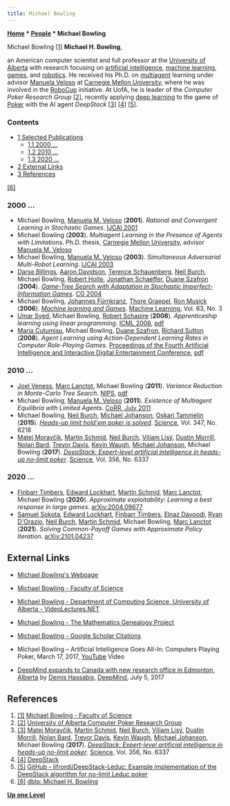 ```yaml
---
title: Michael Bowling
---
```

**[Home](Home "Home") \* [People](People "People") \* Michael Bowling**



 [](https://www.ualberta.ca/science/about-us/contact-us/faculty-directory/michael-bowling) Michael Bowling <a id="cite-note-1" href="#cite-ref-1">[1]</a> 
**Michael H. Bowling**,  

an American computer scientist and full professor at the [University of Alberta](University_of_Alberta "University of Alberta") with research focusing on [artificial intelligence](Artificial_Intelligence "Artificial Intelligence"), [machine learning](Learning "Learning"), [games](Games "Games"), and [robotics](Robots "Robots"). He received his Ph.D. on [multiagent](https://en.wikipedia.org/wiki/Multi-agent_system) learning under advisor [Manuela Veloso](Manuela_Veloso "Manuela Veloso") at [Carnegie Mellon University](Carnegie_Mellon_University "Carnegie Mellon University"), where he was involved in the [RoboCup](https://en.wikipedia.org/wiki/RoboCup) initiative. At UofA, he is leader of the *Computer Poker Research Group* <a id="cite-note-2" href="#cite-ref-2">[2]</a>, recently applying [deep learning](Deep_Learning "Deep Learning") to the game of [Poker](index.php?title=Poker&action=edit&redlink=1 "Poker (page does not exist)") with the AI agent *DeepStack* <a id="cite-note-3" href="#cite-ref-3">[3]</a> <a id="cite-note-4" href="#cite-ref-4">[4]</a> <a id="cite-note-5" href="#cite-ref-5">[5]</a>. 



### Contents


* [1 Selected Publications](#selected-publications)
	+ [1.1 2000 ...](#2000-...)
	+ [1.2 2010 ...](#2010-...)
	+ [1.3 2020 ...](#2020-...)
* [2 External Links](#external-links)
* [3 References](#references)






<a id="cite-note-6" href="#cite-ref-6">[6]</a>



### 2000 ...


* Michael Bowling, [Manuela M. Veloso](Manuela_Veloso "Manuela Veloso") (**2001**). *Rational and Convergent Learning in Stochastic Games*. [IJCAI 2001](http://www.informatik.uni-trier.de/~ley/db/conf/ijcai/ijcai2001.html#BowlingV01)
* Michael Bowling (**2003**). *Multiagent Learning in the Presence of Agents with Limitations*. Ph.D. thesis, [Carnegie Mellon University](Carnegie_Mellon_University "Carnegie Mellon University"), advisor [Manuela M. Veloso](Manuela_Veloso "Manuela Veloso")
* Michael Bowling, [Manuela M. Veloso](Manuela_Veloso "Manuela Veloso") (**2003**). *Simultaneous Adversarial Multi-Robot Learning*. [IJCAI 2003](http://www.informatik.uni-trier.de/~ley/db/conf/ijcai/ijcai2003.html#BowlingV03)
* [Darse Billings](Darse_Billings "Darse Billings"), [Aaron Davidson](index.php?title=Aaron_Davidson&action=edit&redlink=1 "Aaron Davidson (page does not exist)"), [Terence Schauenberg](index.php?title=Terence_Schauenberg&action=edit&redlink=1 "Terence Schauenberg (page does not exist)"), [Neil Burch](index.php?title=Neil_Burch&action=edit&redlink=1 "Neil Burch (page does not exist)"), Michael Bowling, [Robert Holte](Robert_Holte "Robert Holte"), [Jonathan Schaeffer](Jonathan_Schaeffer "Jonathan Schaeffer"), [Duane Szafron](Duane_Szafron "Duane Szafron") (**2004**). *[Game-Tree Search with Adaptation in Stochastic Imperfect-Information Games](http://link.springer.com/chapter/10.1007/11674399_2)*. [CG 2004](CG_2004 "CG 2004")
* Michael Bowling, [Johannes Fürnkranz](Johannes_F%C3%BCrnkranz "Johannes Fürnkranz"), [Thore Graepel](Thore_Graepel "Thore Graepel"), [Ron Musick](http://dblp.uni-trier.de/pers/hd/m/Musick:Ron) (**2006**). *[Machine learning and Games](https://link.springer.com/article/10.1007/s10994-006-8919-x)*. [Machine Learning](https://en.wikipedia.org/wiki/Machine_Learning_(journal)), Vol. 63, No. 3
* [Umar Syed](Mathematician#USyed "Mathematician"), Michael Bowling, [Robert Schapire](Robert_Schapire "Robert Schapire") (**2008**). *Apprenticeship learning using linear programming*. [ICML 2008](http://dblp.uni-trier.de/db/conf/icml/icml2008.html#SyedBS08), [pdf](http://www.cs.princeton.edu/~usyed/SyedBowlingSchapireICML2008.pdf)
* [Maria Cutumisu](index.php?title=Maria_Cutumisu&action=edit&redlink=1 "Maria Cutumisu (page does not exist)"), Michael Bowling, [Duane Szafron](Duane_Szafron "Duane Szafron"), [Richard Sutton](Richard_Sutton "Richard Sutton") (**2008**). *Agent Learning using Action-Dependent Learning Rates in Computer Role-Playing Games*. [Proceedings of the Fourth Artificial Intelligence and Interactive Digital Entertainment Conference](https://www.aaai.org/Library/AIIDE/aiide08contents.php), [pdf](https://webdocs.cs.ualberta.ca/~duane/publications/pdf/2008aiide.pdf)


### 2010 ...


* [Joel Veness](Joel_Veness "Joel Veness"), [Marc Lanctot](Marc_Lanctot "Marc Lanctot"), Michael Bowling (**2011**). *Variance Reduction in Monte-Carlo Tree Search*. [NIPS](http://papers.nips.cc/book/advances-in-neural-information-processing-systems-24-2011), [pdf](http://papers.nips.cc/paper/4288-variance-reduction-in-monte-carlo-tree-search.pdf)
* Michael Bowling, [Manuela M. Veloso](Manuela_Veloso "Manuela Veloso") (**2011**). *Existence of Multiagent Equilibria with Limited Agents*. [CoRR, July 2011](http://www.informatik.uni-trier.de/~ley/db/journals/corr/corr1107.html#abs-1107-0033)
* Michael Bowling, [Neil Burch](index.php?title=Neil_Burch&action=edit&redlink=1 "Neil Burch (page does not exist)"), [Michael Johanson](index.php?title=Michael_Johanson&action=edit&redlink=1 "Michael Johanson (page does not exist)"), [Oskari Tammelin](index.php?title=Oskari_Tammelin&action=edit&redlink=1 "Oskari Tammelin (page does not exist)") (**2015**). *[Heads-up limit hold'em poker is solved](http://science.sciencemag.org/content/347/6218/145.full)*. [Science](https://en.wikipedia.org/wiki/Science_(journal)), Vol. 347, No. 6218
* [Matej Moravčík](index.php?title=Matej_Morav%C4%8D%C3%ADk&action=edit&redlink=1 "Matej Moravčík (page does not exist)"), [Martin Schmid](Mathematician#MSchmid "Mathematician"), [Neil Burch](index.php?title=Neil_Burch&action=edit&redlink=1 "Neil Burch (page does not exist)"), [Viliam Lisý](index.php?title=Viliam_Lis%C3%BD&action=edit&redlink=1 "Viliam Lisý (page does not exist)"), [Dustin Morrill](index.php?title=Dustin_Morrill&action=edit&redlink=1 "Dustin Morrill (page does not exist)"), [Nolan Bard](index.php?title=Nolan_Bard&action=edit&redlink=1 "Nolan Bard (page does not exist)"), [Trevor Davis](index.php?title=Trevor_Davis&action=edit&redlink=1 "Trevor Davis (page does not exist)"), [Kevin Waugh](index.php?title=Kevin_Waugh&action=edit&redlink=1 "Kevin Waugh (page does not exist)"), [Michael Johanson](index.php?title=Michael_Johanson&action=edit&redlink=1 "Michael Johanson (page does not exist)"), Michael Bowling (**2017**). *[DeepStack: Expert-level artificial intelligence in heads-up no-limit poker](http://science.sciencemag.org/content/356/6337/508)*. [Science](https://en.wikipedia.org/wiki/Science_(journal)), Vol. 356, No. 6337


### 2020 ...


* [Finbarr Timbers](index.php?title=Finbarr_Timbers&action=edit&redlink=1 "Finbarr Timbers (page does not exist)"), [Edward Lockhart](Edward_Lockhart "Edward Lockhart"), [Martin Schmid](Mathematician#MSchmid "Mathematician"), [Marc Lanctot](Marc_Lanctot "Marc Lanctot"), Michael Bowling (**2020**). *Approximate exploitability: Learning a best response in large games*. [arXiv:2004.09677](https://arxiv.org/abs/2004.09677)
* [Samuel Sokota](index.php?title=Samuel_Sokota&action=edit&redlink=1 "Samuel Sokota (page does not exist)"), [Edward Lockhart](Edward_Lockhart "Edward Lockhart"), [Finbarr Timbers](index.php?title=Finbarr_Timbers&action=edit&redlink=1 "Finbarr Timbers (page does not exist)"), [Elnaz Davoodi](index.php?title=Elnaz_Davoodi&action=edit&redlink=1 "Elnaz Davoodi (page does not exist)"), [Ryan D'Orazio](index.php?title=Ryan_D%27Orazio&action=edit&redlink=1 "Ryan D'Orazio (page does not exist)"), [Neil Burch](index.php?title=Neil_Burch&action=edit&redlink=1 "Neil Burch (page does not exist)"), [Martin Schmid](Mathematician#MSchmid "Mathematician"), Michael Bowling, [Marc Lanctot](Marc_Lanctot "Marc Lanctot") (**2021**). *Solving Common-Payoff Games with Approximate Policy Iteration*. [arXiv:2101.04237](https://arxiv.org/abs/2101.04237)


## External Links


* [Michael Bowling's Webpage](https://webdocs.cs.ualberta.ca/~bowling/)
* [Michael Bowling - Faculty of Science](https://www.ualberta.ca/science/about-us/contact-us/faculty-directory/michael-bowling)
* [Michael Bowling - Department of Computing Science, University of Alberta - VideoLectures.NET](http://videolectures.net/michael_bowling/)
* [Michael Bowling - The Mathematics Genealogy Project](https://www.genealogy.math.ndsu.nodak.edu/id.php?id=172100)
* [Michael Bowling - Google Scholar Citations](https://scholar.google.com/citations?user=PYtPCHoAAAAJ&hl=en)
* Michael Bowling – Artificial Intelligence Goes All-In: Computers Playing Poker, March 17, 2017, [YouTube](https://en.wikipedia.org/wiki/YouTube) Video


 
* [DeepMind expands to Canada with new research office in Edmonton, Alberta](https://deepmind.com/blog/deepmind-office-canada-edmonton/) by [Demis Hassabis](Demis_Hassabis "Demis Hassabis"), [DeepMind](index.php?title=DeepMind&action=edit&redlink=1 "DeepMind (page does not exist)"), July 5, 2017


## References


1. <a id="cite-ref-1" href="#cite-note-1">[1]</a> [Michael Bowling - Faculty of Science](https://www.ualberta.ca/science/about-us/contact-us/faculty-directory/michael-bowling)
2. <a id="cite-ref-2" href="#cite-note-2">[2]</a> [University of Alberta Computer Poker Research Group](http://poker.cs.ualberta.ca/)
3. <a id="cite-ref-3" href="#cite-note-3">[3]</a> [Matej Moravčík](index.php?title=Matej_Morav%C4%8D%C3%ADk&action=edit&redlink=1 "Matej Moravčík (page does not exist)"), [Martin Schmid](Mathematician#MSchmid "Mathematician"), [Neil Burch](index.php?title=Neil_Burch&action=edit&redlink=1 "Neil Burch (page does not exist)"), [Viliam Lisý](index.php?title=Viliam_Lis%C3%BD&action=edit&redlink=1 "Viliam Lisý (page does not exist)"), [Dustin Morrill](index.php?title=Dustin_Morrill&action=edit&redlink=1 "Dustin Morrill (page does not exist)"), [Nolan Bard](index.php?title=Nolan_Bard&action=edit&redlink=1 "Nolan Bard (page does not exist)"), [Trevor Davis](index.php?title=Trevor_Davis&action=edit&redlink=1 "Trevor Davis (page does not exist)"), [Kevin Waugh](index.php?title=Kevin_Waugh&action=edit&redlink=1 "Kevin Waugh (page does not exist)"), [Michael Johanson](index.php?title=Michael_Johanson&action=edit&redlink=1 "Michael Johanson (page does not exist)"), Michael Bowling (**2017**). *[DeepStack: Expert-level artificial intelligence in heads-up no-limit poker](http://science.sciencemag.org/content/356/6337/508)*. [Science](https://en.wikipedia.org/wiki/Science_(journal)), Vol. 356, No. 6337
4. <a id="cite-ref-4" href="#cite-note-4">[4]</a> [DeepStack](https://www.deepstack.ai/)
5. <a id="cite-ref-5" href="#cite-note-5">[5]</a> [GitHub - lifrordi/DeepStack-Leduc: Example implementation of the DeepStack algorithm for no-limit Leduc poker](https://github.com/lifrordi/DeepStack-Leduc)
6. <a id="cite-ref-6" href="#cite-note-6">[6]</a> [dblp: Michael H. Bowling](http://dblp.uni-trier.de/pers/hd/b/Bowling:Michael_H=)

**[Up one Level](People "People")**







 
